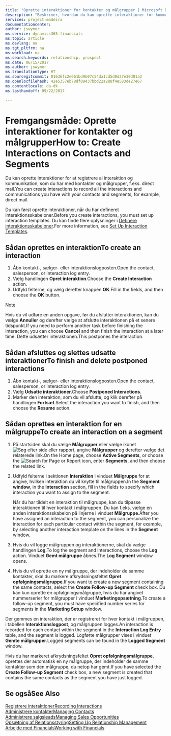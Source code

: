 ```yaml
---
title: "Oprette interaktioner for kontakter og målgrupper | Microsoft Docs"
description: "Beskriver, hvordan du kan oprette interaktioner for kommunikation, som du har med kontakter og målgrupper i Financials, f.eks. direct mail."
services: project-madeira
documentationcenter: 
author: jswymer
ms.service: dynamics365-financials
ms.topic: article
ms.devlang: na
ms.tgt_pltfrm: na
ms.workload: na
ms.search.keywords: relationship, prospect
ms.date: 06/15/2017
ms.author: jswymer
ms.translationtype: HT
ms.sourcegitcommit: 81636fc2e661bd9b07c54da1cd5d0d27e30d01a2
ms.openlocfilehash: 42e5357eb78df09437bbd22a288f4e583de27e67
ms.contentlocale: da-dk
ms.lasthandoff: 09/22/2017

---
```

# <a name="how-to-create-interactions-on-contacts-and-segments"></a><span data-ttu-id="f0e72-103">Fremgangsmåde: Oprette interaktioner for kontakter og målgrupper</span><span class="sxs-lookup"><span data-stu-id="f0e72-103">How to: Create Interactions on Contacts and Segments</span></span>
<span data-ttu-id="f0e72-104">Du kan oprette interaktioner for at registrere al interaktion og kommunikation, som du har med kontakter og målgrupper, f.eks. direct mail.</span><span class="sxs-lookup"><span data-stu-id="f0e72-104">You can create interactions to record all the interactions and communications you have with your contacts and segments, for example, direct mail.</span></span>

<span data-ttu-id="f0e72-105">Du kan først oprette interaktioner, når du har defineret interaktionsskabeloner.</span><span class="sxs-lookup"><span data-stu-id="f0e72-105">Before you create interactions, you must set up interaction templates.</span></span> <span data-ttu-id="f0e72-106">Du kan finde flere oplysninger i [Definere interaktionsskabeloner](marketing-interactions.md).</span><span class="sxs-lookup"><span data-stu-id="f0e72-106">For more information, see  [Set Up Interaction Templates](marketing-interactions.md).</span></span>

## <a name="to-create-an-interaction"></a><span data-ttu-id="f0e72-107">Sådan oprettes en interaktion</span><span class="sxs-lookup"><span data-stu-id="f0e72-107">To create an interaction</span></span>
1. <span data-ttu-id="f0e72-108">Åbn kontakt-, sælger- eller interaktionslogposten.</span><span class="sxs-lookup"><span data-stu-id="f0e72-108">Open the contact, salesperson, or interaction log entry.</span></span>
2. <span data-ttu-id="f0e72-109">Vælg handlingen **Opret interaktion**.</span><span class="sxs-lookup"><span data-stu-id="f0e72-109">Choose the **Create Interaction** action.</span></span>
3. <span data-ttu-id="f0e72-110">Udfyld felterne, og vælg derefter knappen **OK**.</span><span class="sxs-lookup"><span data-stu-id="f0e72-110">Fill in the fields, and then choose the **OK** button.</span></span>

> [!NOTE]  
>   <span data-ttu-id="f0e72-111">Hvis du vil udføre en anden opgave, før du afslutter interaktionen, kan du vælge **Annuller** og derefter vælge at afslutte interaktionen på et senere tidspunkt.</span><span class="sxs-lookup"><span data-stu-id="f0e72-111">If you need to perform another task before finishing the interaction, you can choose **Cancel** and then finish the interaction at a later time.</span></span> <span data-ttu-id="f0e72-112">Dette udsætter interaktionen.</span><span class="sxs-lookup"><span data-stu-id="f0e72-112">This postpones the interaction.</span></span>

## <a name="to-finish-and-delete-postponed-interactions"></a><span data-ttu-id="f0e72-113">Sådan afsluttes og slettes udsatte interaktioner</span><span class="sxs-lookup"><span data-stu-id="f0e72-113">To finish and delete postponed interactions</span></span>
1. <span data-ttu-id="f0e72-114">Åbn kontakt-, sælger- eller interaktionslogposten.</span><span class="sxs-lookup"><span data-stu-id="f0e72-114">Open the contact, salesperson, or interaction log entry.</span></span>
2. <span data-ttu-id="f0e72-115">Vælg **Udsatte interaktioner**.</span><span class="sxs-lookup"><span data-stu-id="f0e72-115">Choose **Postponed Interactions**.</span></span>
3. <span data-ttu-id="f0e72-116">Marker den interaktion, som du vil afslutte, og klik derefter på handlingen **Fortsæt**.</span><span class="sxs-lookup"><span data-stu-id="f0e72-116">Select the interaction you want to finish, and then choose the **Resume** action.</span></span>

## <a name="to-create-an-interaction-on-a-segment"></a><span data-ttu-id="f0e72-117">Sådan oprettes en interaktion for en målgruppe</span><span class="sxs-lookup"><span data-stu-id="f0e72-117">To create an interaction on a segment</span></span>
1. <span data-ttu-id="f0e72-118">På startsiden skal du vælge **Målgrupper** eller vælge ikonet ![Søg efter side eller rapport](media/ui-search/search_small.png "Ikonet Søg efter side eller rapport"), angive **Målgrupper** og derefter vælge det relaterede link.</span><span class="sxs-lookup"><span data-stu-id="f0e72-118">On the Home page, choose **Active Segments**, or choose the ![Search for Page or Report](media/ui-search/search_small.png "Search for Page or Report icon") icon, enter **Segments**, and then choose the related link.</span></span>
2. <span data-ttu-id="f0e72-119">Udfyld felterne i sektionen **Interaktion** i vinduet **Målgruppe** for at angive, hvilken interaktion du vil knytte til målgruppen.</span><span class="sxs-lookup"><span data-stu-id="f0e72-119">In the **Segment window**, in the **Interaction** section, fill in the fields to specify which interaction you want to assign to the segment.</span></span>

    <span data-ttu-id="f0e72-120">Når du har tildelt en interaktion til målgruppe, kan du tilpasse interaktionen til hver kontakt i målgruppen. Du kan f.eks. vælge en anden interaktionsskabelon på linjerne i vinduet **Målgruppe**.</span><span class="sxs-lookup"><span data-stu-id="f0e72-120">After you have assigned an interaction to the segment, you can personalize the interaction for each particular contact within the segment, for example, by selecting another interaction template on the lines in the **Segment** window.</span></span>  
3. <span data-ttu-id="f0e72-121">Hvis du vil logge målgruppen og interaktionerne, skal du vælge handlingen **Log**.</span><span class="sxs-lookup"><span data-stu-id="f0e72-121">To log the segment and interactions, choose the **Log** action.</span></span> <span data-ttu-id="f0e72-122">Vinduet **Gemt målgruppe** åbnes.</span><span class="sxs-lookup"><span data-stu-id="f0e72-122">The **Log Segment** window opens.</span></span>
4. <span data-ttu-id="f0e72-123">Hvis du vil oprette en ny målgruppe, der indeholder de samme kontakter, skal du markere afkrydsningsfeltet **Opret opfølgningsmålgruppe**.</span><span class="sxs-lookup"><span data-stu-id="f0e72-123">If you want to create a new segment containing the same contacts, select the **Create Follow-up Segment** check box.</span></span> <span data-ttu-id="f0e72-124">Du kan kun oprette en opfølgningsmålgruppe, hvis du har angivet nummerserier for målgrupper i vinduet **Marketingopsætning**.</span><span class="sxs-lookup"><span data-stu-id="f0e72-124">To create a follow-up segment, you must have specified number series for segments in the **Marketing Setup** window.</span></span>

<span data-ttu-id="f0e72-125">Der gemmes en interaktion, der er registreret for hver kontakt i målgruppen, i tabellen **Interaktionslogpost**, og målgruppen logges.</span><span class="sxs-lookup"><span data-stu-id="f0e72-125">An interaction is recorded for each contact within the segment in the **Interaction Log Entry** table, and the segment is logged.</span></span> <span data-ttu-id="f0e72-126">Logførte målgrupper vises i vinduet **Gemte målgrupper**.</span><span class="sxs-lookup"><span data-stu-id="f0e72-126">Logged segments can be found in the **Logged Segment** window.</span></span>

<span data-ttu-id="f0e72-127">Hvis du har markeret afkrydsningsfeltet **Opret opfølgningsmålgruppe**, oprettes der automatisk en ny målgruppe, der indeholder de samme kontakter som den målgruppe, du netop har gemt.</span><span class="sxs-lookup"><span data-stu-id="f0e72-127">If you have selected the **Create Follow-up Segment** check box, a new segment is created that contains the same contacts as the segment you have just logged.</span></span>

## <a name="see-also"></a><span data-ttu-id="f0e72-128">Se også</span><span class="sxs-lookup"><span data-stu-id="f0e72-128">See Also</span></span>
[<span data-ttu-id="f0e72-129">Registrere interaktioner</span><span class="sxs-lookup"><span data-stu-id="f0e72-129">Recording Interactions</span></span>](marketing-interactions.md)  
[<span data-ttu-id="f0e72-130">Administrere kontakter</span><span class="sxs-lookup"><span data-stu-id="f0e72-130">Managing Contacts</span></span>](marketing-contacts.md)  
[<span data-ttu-id="f0e72-131">Administrere salgsleads</span><span class="sxs-lookup"><span data-stu-id="f0e72-131">Managing Sales Opportunities</span></span>](marketing-manage-sales-opportunities.md)  
[<span data-ttu-id="f0e72-132">Opsætning af Relationsstyring</span><span class="sxs-lookup"><span data-stu-id="f0e72-132">Setting Up Relationship Management</span></span>](marketing-setup-marketing.md)  
[<span data-ttu-id="f0e72-133">Arbejde med Financials</span><span class="sxs-lookup"><span data-stu-id="f0e72-133">Working with Financials</span></span>](ui-work-product.md)

